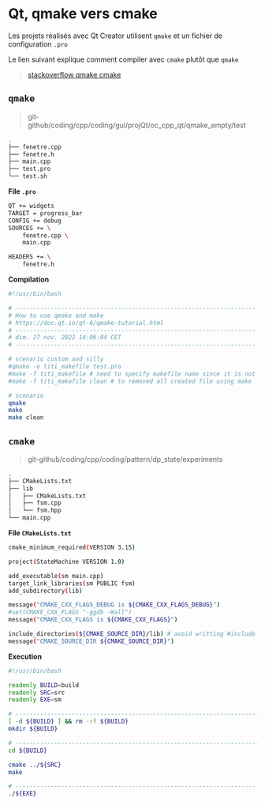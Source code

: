 # Qt, qmake vers cmake

Les projets réalisés avec Qt Creator utilisent `qmake` et un fichier de configuration `.pro`

Le lien suivant explique comment compiler avec `cmake` plutôt que `qmake`

> [stackoverflow qmake cmake](https://stackoverflow.com/questions/43763416/how-to-convert-qmake-to-cmake)


## `qmake`

> git-github/coding/cpp/coding/gui/projQt/oc_cpp_qt/qmake_empty/test

```bash
.
├── fenetre.cpp
├── fenetre.h
├── main.cpp
├── test.pro
└── test.sh
```

**File `.pro`**

```bash
QT += widgets
TARGET = progress_bar
CONFIG += debug
SOURCES += \
    fenetre.cpp \
    main.cpp

HEADERS += \
    fenetre.h
```

**Compilation**

```bash
#!/usr/bin/bash

# ------------------------------------------------------------------------------
# How to use qmake and make
# https://doc.qt.io/qt-6/qmake-tutorial.html 
# ------------------------------------------------------------------------------
# dim. 27 nov. 2022 14:06:04 CET
# ------------------------------------------------------------------------------

# scenario custom and silly
#qmake -o titi_makefile test.pro
#make -f titi_makefile # need to specify makefile name since it is not Makefile
#make -f titi_makefile clean # to removed all created file using make

# scenario
qmake
make
make clean
```

## `cmake`

> git-github/coding/cpp/coding/pattern/dp_state/experiments

```bash
.
├── CMakeLists.txt
├── lib
│   ├── CMakeLists.txt
│   ├── fsm.cpp
│   └── fsm.hpp
└── main.cpp
```

**File `CMakeLists.txt`**

```bash
cmake_minimum_required(VERSION 3.15)

project(StateMachine VERSION 1.0)

add_executable(sm main.cpp)
target_link_libraries(sm PUBLIC fsm)
add_subdirectory(lib)

message("CMAKE_CXX_FLAGS_DEBUG is ${CMAKE_CXX_FLAGS_DEBUG}")
#set(CMAKE_CXX_FLAGS "-ggdb -Wall")
message("CMAKE_CXX_FLAGS is ${CMAKE_CXX_FLAGS}")

include_directories(${CMAKE_SOURCE_DIR}/lib) # avoid writting #include "lib/fsm.hpp" in main.cpp
message("CMAKE_SOURCE_DIR ${CMAKE_SOURCE_DIR}")
```

**Execution**

```bash
#!/usr/bin/bash

readonly BUILD=build
readonly SRC=src
readonly EXE=sm

# ------------------------------------------------------------------------------
[ -d ${BUILD} ] && rm -rf ${BUILD}
mkdir ${BUILD}

# ------------------------------------------------------------------------------
cd ${BUILD}

cmake ../${SRC}
make

# ------------------------------------------------------------------------------
./${EXE}
```
